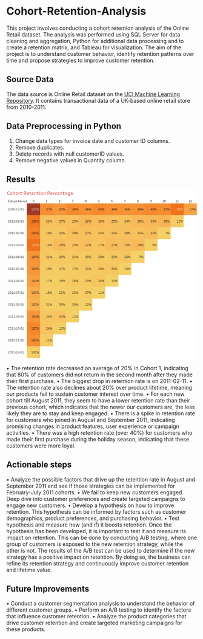 # Cohort-Retention-Analysis

This project involves conducting a cohort retention analysis of the Online Retail dataset. The analysis was performed using SQL Server for data cleaning and aggregation, Python for additional data processing and to create a retention matrix, and Tableau for visualization. The aim of the project is to understand customer behavior, identify retention patterns over time and propose strategies to improve customer retention.


## Source Data

The data source is Online Retail dataset on the [UCI Machine Learning Repository](https://archive.ics.uci.edu/ml/datasets/Online+Retail). It contains transactional data of a UK-based online retail store from 2010-2011.


## Data Preprocessing in Python

1.    Change data types for invoice date and customer ID columns.
2.    Remove duplicates.
3.    Delete records with null customerID values.
2.    Remove negative values in Quantity column.


## Results

![alt text](https://github.com/QiujiaGuo/Cohort-Retention-Analysis/blob/main/Cohort%20Retention%20Matrix.PNG)

•	The retention rate decreased an average of 20% in Cohort 1, indicating that 80% of customers did not return in the second month after they made their first purchase.
•	The biggest drop in retention rate is on 2011-02-11.
•	The retention rate also declines about 20% over product lifetime, meaning our products fail to sustain customer interest over time.
•	For each new cohort till August 2011, they seem to have a lower retention rate than their previous cohort, which indicates that the newer our customers are, the less likely they are to stay and keep engaged.
•	There is a spike in retention rate for customers who joined in August and September 2011, indicating promising changes in product features, user experience or campaign activities.
•	There was a high retention rate (over 40%) for customers who made their first purchase during the holiday season, indicating that these customers were more loyal.


## Actionable steps

•	Analyze the possible factors that drive up the retention rate in August and September 2011 and see if those strategies can be implemented for February-July 2011 cohorts.
•	We fail to keep new customers engaged. Deep dive into customer preferences and create targeted campaigns to engage new customers.
•	Develop a hypothesis on how to improve retention.
  This hypothesis can be informed by factors such as customer demographics, product preferences, and purchasing behavior.
•	Test hypothesis and measure how (and if) it boosts retention.
  Once the hypothesis has been developed, it is important to test it and measure its impact on retention. This can be done by conducting A/B testing, where one group of customers is exposed to the new retention strategy, while the other is not. The results of the A/B test can be used to determine if the new strategy has a positive impact on retention. By doing so, the business can refine its retention strategy and continuously improve customer retention and lifetime value.


## Future Improvements

•	Conduct a customer segmentation analysis to understand the behavior of different customer groups.
•	Perform an A/B testing to identify the factors that influence customer retention.
•	Analyze the product categories that drive customer retention and create targeted marketing campaigns for these products.
